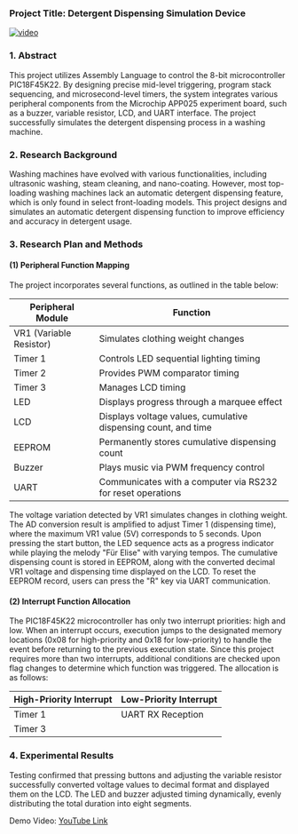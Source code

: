 ### Project Title: Detergent Dispensing Simulation Device
[![video](https://img.youtube.com/vi/RbaBZa_uVXU/hqdefault.jpg)](https://www.youtube.com/watch?v=RbaBZa_uVXU)


### 1. Abstract
This project utilizes Assembly Language to control the 8-bit microcontroller PIC18F45K22. By designing precise mid-level triggering, program stack sequencing, and microsecond-level timers, the system integrates various peripheral components from the Microchip APP025 experiment board, such as a buzzer, variable resistor, LCD, and UART interface. The project successfully simulates the detergent dispensing process in a washing machine.

### 2. Research Background
Washing machines have evolved with various functionalities, including ultrasonic washing, steam cleaning, and nano-coating. However, most top-loading washing machines lack an automatic detergent dispensing feature, which is only found in select front-loading models. This project designs and simulates an automatic detergent dispensing function to improve efficiency and accuracy in detergent usage.

###  3. Research Plan and Methods
#### (1) Peripheral Function Mapping
The project incorporates several functions, as outlined in the table below:

| Peripheral Module | Function |
|------------------|----------|
| VR1 (Variable Resistor) | Simulates clothing weight changes |
| Timer 1 | Controls LED sequential lighting timing |
| Timer 2 | Provides PWM comparator timing |
| Timer 3 | Manages LCD timing |
| LED | Displays progress through a marquee effect |
| LCD | Displays voltage values, cumulative dispensing count, and time |
| EEPROM | Permanently stores cumulative dispensing count |
| Buzzer | Plays music via PWM frequency control |
| UART | Communicates with a computer via RS232 for reset operations |

The voltage variation detected by VR1 simulates changes in clothing weight. The AD conversion result is amplified to adjust Timer 1 (dispensing time), where the maximum VR1 value (5V) corresponds to 5 seconds. Upon pressing the start button, the LED sequence acts as a progress indicator while playing the melody "Für Elise" with varying tempos. The cumulative dispensing count is stored in EEPROM, along with the converted decimal VR1 voltage and dispensing time displayed on the LCD. To reset the EEPROM record, users can press the "R" key via UART communication.

#### (2) Interrupt Function Allocation
The PIC18F45K22 microcontroller has only two interrupt priorities: high and low. When an interrupt occurs, execution jumps to the designated memory locations (0x08 for high-priority and 0x18 for low-priority) to handle the event before returning to the previous execution state. Since this project requires more than two interrupts, additional conditions are checked upon flag changes to determine which function was triggered. The allocation is as follows:

| High-Priority Interrupt | Low-Priority Interrupt |
|------------------------|------------------------|
| Timer 1 | UART RX Reception |
| Timer 3 | |

### 4. Experimental Results
Testing confirmed that pressing buttons and adjusting the variable resistor successfully converted voltage values to decimal format and displayed them on the LCD. The LED and buzzer adjusted timing dynamically, evenly distributing the total duration into eight segments.

Demo Video: [YouTube Link](https://youtu.be/RbaBZa_uVXU)

